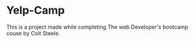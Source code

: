 # Yelp-Camp
This is a project made while completing The web Developer's bootcamp couse by Colt Steele.
